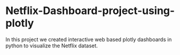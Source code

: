 # Netflix-Dashboard-project-using-plotly
 In this project we created interactive web based plotly dashboards in python to visualize the Netflix  dataset.
